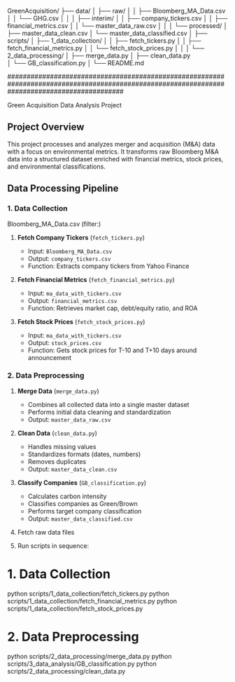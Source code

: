 GreenAcquisition/
├── data/
│   ├── raw/
│   │   ├── Bloomberg_MA_Data.csv
│   │   └── GHG.csv
│   │
│   ├── interim/
│   │   ├── company_tickers.csv
│   │   ├── financial_metrics.csv
│   │   └── master_data_raw.csv
│   │
│   └── processed/
│       ├── master_data_clean.csv
│       └── master_data_classified.csv
│
├── scripts/
│   ├── 1_data_collection/
│   │   ├── fetch_tickers.py
│   │   ├── fetch_financial_metrics.py
│   │   └── fetch_stock_prices.py
│   │
│   └── 2_data_processing/
│       ├── merge_data.py
│       ├── clean_data.py   
│       └── GB_classification.py
│
└── README.md


##############################################################################################################################################

Green Acquisition Data Analysis Project

## Project Overview
This project processes and analyzes merger and acquisition (M&A) data with a focus on environmental metrics. It transforms raw Bloomberg M&A data into a structured dataset enriched with financial metrics, stock prices, and environmental classifications.


## Data Processing Pipeline

### 1. Data Collection

Bloomberg_MA_Data.csv (filter:)

1. **Fetch Company Tickers** (`fetch_tickers.py`)
   - Input: `Bloomberg_MA_Data.csv`
   - Output: `company_tickers.csv`
   - Function: Extracts company tickers from Yahoo Finance

2. **Fetch Financial Metrics** (`fetch_financial_metrics.py`)
   - Input: `ma_data_with_tickers.csv`
   - Output: `financial_metrics.csv`
   - Function: Retrieves market cap, debt/equity ratio, and ROA

3. **Fetch Stock Prices** (`fetch_stock_prices.py`)
   - Input: `ma_data_with_tickers.csv`
   - Output: `stock_prices.csv`
   - Function: Gets stock prices for T-10 and T+10 days around announcement

### 2. Data Preprocessing
1. **Merge Data** (`merge_data.py`)
   - Combines all collected data into a single master dataset
   - Performs initial data cleaning and standardization
   - Output: `master_data_raw.csv`

2. **Clean Data** (`clean_data.py`)
   - Handles missing values
   - Standardizes formats (dates, numbers)
   - Removes duplicates
   - Output: `master_data_clean.csv`

3. **Classify Companies** (`GB_classification.py`)
   - Calculates carbon intensity
   - Classifies companies as Green/Brown
   - Performs target company classification
   - Output: `master_data_classified.csv`



1. Fetch raw data files
2. Run scripts in sequence:

# 1. Data Collection
python scripts/1_data_collection/fetch_tickers.py
python scripts/1_data_collection/fetch_financial_metrics.py
python scripts/1_data_collection/fetch_stock_prices.py

# 2. Data Preprocessing
python scripts/2_data_processing/merge_data.py
python scripts/3_data_analysis/GB_classification.py
python scripts/2_data_processing/clean_data.py
